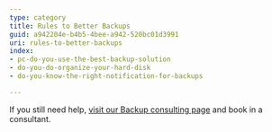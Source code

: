 ```yaml
---
type: category
title: Rules to Better Backups
guid: a942204e-b4b5-4bee-a942-520bc01d3991
uri: rules-to-better-backups
index:
- pc-do-you-use-the-best-backup-solution
- do-you-do-organize-your-hard-disk
- do-you-know-the-right-notification-for-backups

---
```

If you still need help, [visit our Backup consulting page](https&#58;//www.ssw.com.au/ssw/Consulting/Backup-Recovery.aspx) and book in a consultant.

